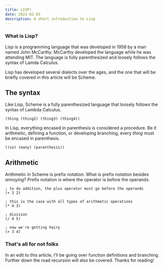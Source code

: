 ```yaml
---
title: LISP!
date: 2022-02-03
description: A short introduction to Lisp
---
```


### What is Lisp?

Lisp is a programming language that was developed in 1958 by a man named John McCarthy. McCarthy developed the language while he was attending MIT. The language is fully parenthesized and loosely follows the syntax of Lamda Calculus.

Lisp has developed several dialects over the ages, and the one that will be briefly covered in this article will be Scheme.

## The syntax

Like Lisp, Scheme is a fully parenthesized language that loosely follows the syntax of Lambda Calculus.

```
(thing (thing2) (thing3) (thing4))
```

In Lisp, everything encased in parenthesis is considered a procedure.
Be it arithmetic, defining a function, or developing branching, every _thing_ must be encased in parenthesis.

```
((so) (many) (parenthesis))
```

## Arithmetic

Arithmetic in Scheme is prefix notation. 
What is prefix notation besides _annoying_?
Prefix notation is where the operator is before the operands. 

```
; to do addition, the plus operator must go before the operands
(+ 3 2)

; this is the case with all types of arithmetic operations
(* 4 3)

; division
(/ 4 5)

; now we're getting hairy
(> 3 4)
```

### That's all for not folks

In an edit to this article, I'll be going over function definitions and branching. Further down the road recursion will also be covered. Thanks for reading!